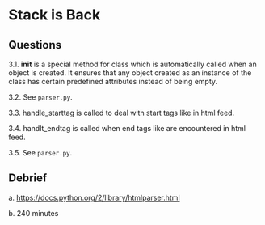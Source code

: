 # Stack is Back

## Questions

3.1. __init__ is a special method for class which is automatically called when an object is created. It
     ensures that any object created as an instance of the class has certain predefined attributes instead of being empty.


3.2. See `parser.py`.

3.3. handle_starttag is called to deal with start tags like <head> in html feed.

3.4. handlt_endtag is called when end tags like </head> are encountered in html feed.

3.5. See `parser.py`.

## Debrief

a. https://docs.python.org/2/library/htmlparser.html

b. 240 minutes

